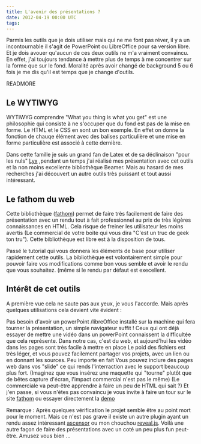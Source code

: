 ```yaml
---
title: L'avenir des présentations ?
date: 2012-04-19 00:00 UTC
tags:
---
```

Parmis les outils que je dois utiliser mais qui ne me font pas réver, il y a un incontournable il s'agit de PowerPoint ou LibreOffice pour sa version libre. Et je dois avouer qu'aucun de ces deux outils ne m'a vraiment convaincu. En effet, j'ai toujours tendance à mettre plus de temps à me concentrer sur la forme que sur le fond. Moralité après avoir changé de background 5 ou 6 fois je me dis qu'il est temps que je change d'outils. 

READMORE

## Le WYTIWYG 
WYTIWYG comprendre "What you thing is what you get" est une philosophie qui consiste à ne s'occuper que du fond est pas de la mise en forme. Le HTML et le CSS en sont un bon exemple. En effet on donne la fonction de chauqe élément avec des balises particulière et une mise en forme particulière est associé à cette dernière. 

Dans cette famille je suis un grand fan de Latex et de sa déclinaison "pour les nuls" [Lyx](http://www.lyx.org/) ,pendant un temps j'ai réalisé mes présentation avec cet outils et la non moins excellente bibliothèque Beamer. Mais au hasard de mes recherches j'ai découvert un autre outils très puissant et tout aussi intéressant.

## Le fathom du web
Cette bibliothèque ([fathom](http://markdalgleish.com/projects/fathom/)) permet de faire très facilement  de faire des présentation avec un rendu tout à fait professionnel au prix de très légères connaissances en HTML. Cela risque de freiner les utilisateur les moins avertis (Le commercial de votre boite qui vous dira "C'est un truc de geek ton tru"). Cette bibliothèque est libre est à la disposition de tous. 

Passé le tutorial qui vous donnera les éléments de base pour utiliser rapidement cette outils. La bibliothèque est volontairement simple pour pouvoir faire vos modifications comme bon vous semble et avoir le rendu que vous souhaitez. (même si le rendu par défaut est execellent.

## Intérêt de cet outils
A première vue cela ne saute pas aux yeux, je vous l'accorde. Mais après quelques utilisations cela devient vite évident : 

Pas besoin d'avoir un powerPoint /libreOffice installé sur la machine qui fera tourner la présentation, un simple navigateur suffit !
Ceux qui ont déjà essayer de mettre une vidéo dans un powerPoint connaissent la difficultée que cela représente. Dans notre cas, c'est du web, et aujourd'hui les vidéo dans les pages sont très facile à mettre en place
Le poid des fichiers est très léger, et vous pouvez facilement partager vos projets, avec un lien ou en donnant les sources. Peu importe en fait
Vous pouvez inclure des pages web dans vos "slide" ce qui rends l'interraction avec le support beaucoup plus fort. (Imaginez que vous insérez une maquette qui "tourne" plutôt que de bêtes capture d'écran, l'impact commercial n'est pas le même) (Le commerciale va peut-être apprendre à faire un peu de HTML qui sait ?) 
Et j'en passe, si vous n'étes pas convaincu je vous invite à faire un tour sur le site [fathom](http://markdalgleish.com/projects/fathom/) ou essayer directement la [demo](http://markdalgleish.com/presentations/jquerymobile/) 

Remarque : Après quelques vérification le projet semble être au point mort pour le moment. Mais ce n'est pas grave il existe un autre plugin ayant un rendu assez intéressant [ascensor](http://kirkas.ch/ascensor/) ou mon chouchou [reveal.js](https://github.com/hakimel/reveal.js). Voilà une autre façon de faire des présentations avec un coté un peu plus fun peut-être. Amusez vous bien ... 

